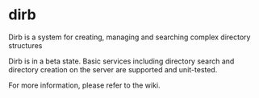 # dirb
Dirb is a system for creating, managing and searching complex directory structures

Dirb is in a beta state.  Basic services including directory search and directory creation on the server are supported and unit-tested.

For more information, please refer to the wiki.


